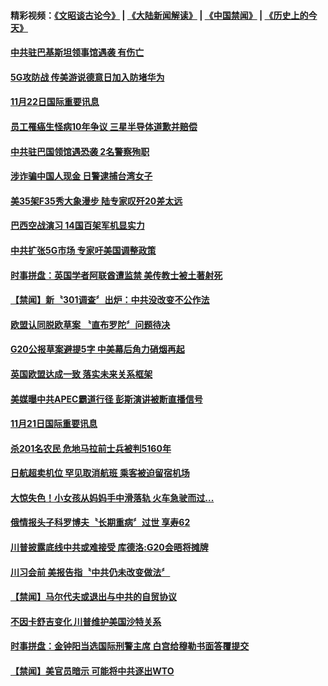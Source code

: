 #### 精彩视频：[《文昭谈古论今》](https://github.com/gfw-breaker/wenzhao/blob/master/README.md?t=11240034) | [《大陆新闻解读》](https://github.com/gfw-breaker/ntdtv-comedy/blob/master/README.md?t=11240034) | [《中国禁闻》](https://github.com/gfw-breaker/ntdtv-news/blob/master/README.md?t=11240034) | [《历史上的今天》](https://github.com/gfw-breaker/today-in-history/blob/master/README.md?t=11240034) 



#### [中共驻巴基斯坦领事馆遇袭  有伤亡](../pages/news202/a1400528.md?t=11240034) 

#### [5G攻防战 传美游说德意日加入防堵华为](../pages/news202/a1400524.md?t=11240034) 

#### [11月22日国际重要讯息](../pages/news202/a1400520.md?t=11240034) 

#### [员工罹癌生怪病10年争议 三星半导体道歉并赔偿](../pages/news202/a1400516.md?t=11240034) 

#### [中共驻巴国领馆遇恐袭 2名警察殉职](../pages/news202/a1400496.md?t=11240034) 

#### [涉诈骗中国人现金 日警逮捕台湾女子](../pages/news202/a1400491.md?t=11240034) 


#### [美35架F35秀大象漫步 陆专家叹歼20差太远](../pages/news202/a1400452.md?t=11240034) 

#### [巴西空战演习 14国百架军机显实力](../pages/news202/a1400377.md?t=11240034) 

#### [中共扩张5G市场 专家吁美国调整政策](../pages/news202/a1400438.md?t=11240034) 

#### [时事拼盘：英国学者阿联酋遭监禁 美传教士被土著射死](../pages/news202/a1400434.md?t=11240034) 

#### [【禁闻】新〝301调查〞出炉：中共没改变不公作法](../pages/news202/a1400432.md?t=11240034) 

#### [欧盟认同脱欧草案 〝直布罗陀〞问题待决](../pages/news202/a1400426.md?t=11240034) 

#### [G20公报草案避提5字 中美幕后角力硝烟再起](../pages/news202/a1400423.md?t=11240034) 


#### [英国欧盟达成一致 落实未来关系框架](../pages/news202/a1400405.md?t=11240034) 

#### [美媒曝中共APEC霸道行径 彭斯演讲被断直播信号](../pages/news202/a1400387.md?t=11240034) 


#### [11月21日国际重要讯息](../pages/news202/a1400371.md?t=11240034) 

#### [杀201名农民 危地马拉前士兵被判5160年](../pages/news202/a1400360.md?t=11240034) 

#### [日航超卖机位 罕见取消航班 乘客被迫留宿机场](../pages/news202/a1400363.md?t=11240034) 

#### [大惊失色！小女孩从妈妈手中滑落轨 火车急驶而过...](../pages/news202/a1400349.md?t=11240034) 

#### [俄情报头子科罗博夫〝长期重病〞过世 享寿62](../pages/news202/a1400337.md?t=11240034) 

#### [川普披露底线中共或难接受 库德洛:G20会晤将摊牌](../pages/news202/a1400323.md?t=11240034) 


#### [川习会前 美报告指〝中共仍未改变做法〞](../pages/news202/a1400300.md?t=11240034) 

#### [【禁闻】马尔代夫或退出与中共的自贸协议](../pages/news202/a1400299.md?t=11240034) 

#### [不因卡舒吉变化 川普维护美国沙特关系](../pages/news202/a1400293.md?t=11240034) 

#### [时事拼盘：金钟阳当选国际刑警主席 白宫给穆勒书面答覆提交](../pages/news202/a1400292.md?t=11240034) 

#### [【禁闻】美官员暗示 可能将中共逐出WTO](../pages/news202/a1400290.md?t=11240034) 

